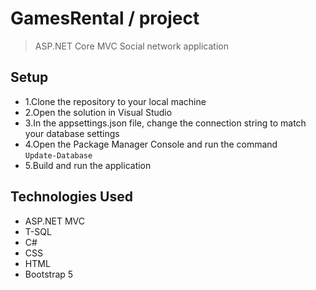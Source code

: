 # GamesRental / project

> ASP.NET Core MVC Social network application

## Setup

 - 1.Clone the repository to your local machine
 - 2.Open the solution in Visual Studio
 - 3.In the appsettings.json file, change the connection string to match your database settings
 - 4.Open the Package Manager Console and run the command   
``Update-Database``
 - 5.Build and run the application
 
 ## Technologies Used
- ASP.NET MVC
- T-SQL
- C#
- CSS
- HTML
- Bootstrap 5
